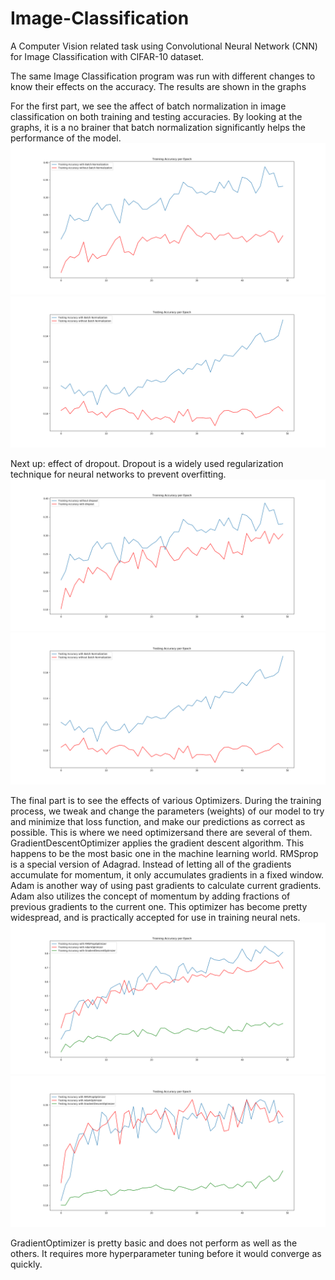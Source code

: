 # Image-Classification
A Computer Vision related task using Convolutional Neural Network (CNN) for Image Classification with CIFAR-10 dataset.

The same Image Classification program was run with different changes to know their effects on the accuracy. The results are shown in the graphs

For the first part, we see the affect of batch normalization in image classification on both training and testing accuracies. By looking at the graphs, it is a no brainer that batch normalization significantly helps the performance of the model.
![alt text](https://github.com/faaizuddin/Image-Classification/blob/master/TrAccBN.png)
![alt text](https://github.com/faaizuddin/Image-Classification/blob/master/TeAccBN.png)

Next up: effect of dropout. Dropout is a widely used regularization technique for neural networks to prevent overfitting. 
![alt text](https://github.com/faaizuddin/Image-Classification/blob/master/TrAccDrop.png)
![alt text](https://github.com/faaizuddin/Image-Classification/blob/master/TeAccBN.png)

The final part is to see the effects of various Optimizers. During the training process, we tweak and change the parameters (weights) of our model to try and minimize that loss function, and make our predictions as correct as possible. This is where we need optimizersand there are several of them.
GradientDescentOptimizer applies the  gradient descent algorithm. This happens to be the most basic one in the machine learning world.
RMSprop is a special version of Adagrad. Instead of letting all of the gradients accumulate for momentum, it only accumulates gradients in a fixed window. 
Adam is another way of using past gradients to calculate current gradients. Adam also utilizes the concept of momentum by adding fractions of previous gradients to the current one. This optimizer has become pretty widespread, and is practically accepted for use in training neural nets.
![alt text](https://github.com/faaizuddin/Image-Classification/blob/master/TrAccOpt.png)
![alt text](https://github.com/faaizuddin/Image-Classification/blob/master/TeAccOpt.png)

GradientOptimizer is pretty basic and does not perform as well as the others. It requires more hyperparameter tuning before it would converge as quickly.
